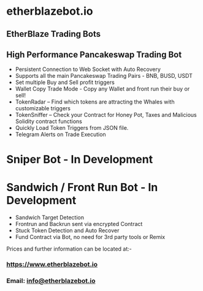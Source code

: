 # etherblazebot.io

## EtherBlaze Trading Bots

## High Performance Pancakeswap Trading Bot

* Persistent Connection to Web Socket with Auto Recovery
* Supports all the main Pancakeswap Trading Pairs - BNB, BUSD, USDT
* Set multiple Buy and Sell profit triggers
* Wallet Copy Trade Mode - Copy any Wallet and front run their buy or sell!
* TokenRadar – Find which tokens are attracting the Whales with customizable triggers
* TokenSniffer – Check your Contract for Honey Pot, Taxes and Malicious Solidity contract functions
* Quickly Load Token Triggers from JSON file.
* Telegram Alerts on Trade Execution



# Sniper Bot - In Development




# Sandwich / Front Run Bot - In Development


* Sandwich Target Detection
* Frontrun and Backrun sent via encrypted Contract
* Stuck Token Detection and Auto Recover
* Fund Contract via Bot, no need for 3rd party tools or Remix


Prices and further information can be located at:-

### https://www.etherblazebot.io

### Email: info@etherblazebot.io

